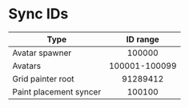 # Sync IDs

|**Type**|**ID range**|
|---|:---:|
|Avatar spawner|100000|
|Avatars|100001-100099|
|Grid painter root|91289412|
|Paint placement syncer|100100|

